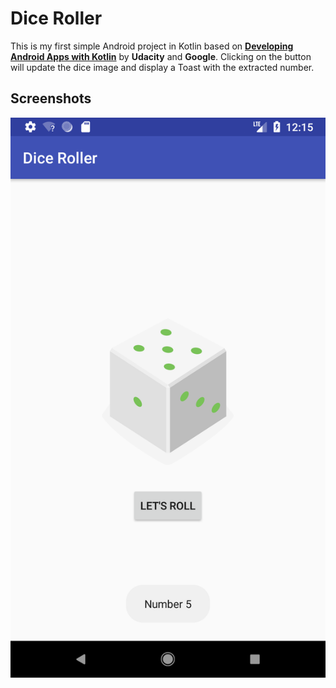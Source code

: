 # Dice Roller

This is my first simple Android project in Kotlin based on [**Developing Android Apps with Kotlin**](https://eu.udacity.com/course/developing-android-apps-with-kotlin--ud9012) by
**Udacity** and **Google**. Clicking on the button will update the dice image and display a Toast with the extracted number.

## Screenshots

![DiceRoller  Phone](https://raw.githubusercontent.com/SamuelaAnastasi/DiceRollerKotlin/master/previews/preview.png)
